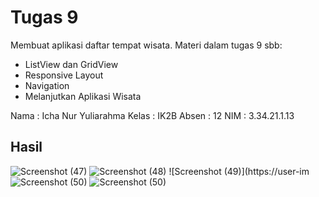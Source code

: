 # Tugas 9

Membuat aplikasi daftar tempat wisata.
Materi dalam tugas 9 sbb:
- ListView dan GridView
- Responsive Layout
- Navigation
- Melanjutkan Aplikasi Wisata

Nama  : Icha Nur Yuliarahma
Kelas : IK2B
Absen : 12
NIM   : 3.34.21.1.13

## Hasil
![Screenshot (47)](https://user-images.githubusercontent.com/114141633/200734088-ef38c38d-8ae4-4df0-841c-b42c35adeb2b.png)
![Screenshot (48)](https://user-images.githubusercontent.com/114141633/200734109-aa293173-005a-4f10-8b10-7af347f0391d.png)
![Screenshot (49)](https://user-im![Screenshot (50)](https://user-images.githubusercontent.com/114141633/200734137-5e5ca587-4c6c-40bd-af0f-fd1ef22cc3d3.png)
![Screenshot (50)](https://user-images.githubusercontent.com/114141633/200734165-16cc17e4-936c-4829-85d6-9a6f60d3a2f5.png)
